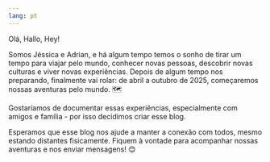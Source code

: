```yaml
---
lang: pt
---
```


Olá, Hallo, Hey!

Somos Jéssica e Adrian, e há algum tempo temos o sonho de tirar um tempo para viajar pelo mundo, conhecer novas pessoas, descobrir novas culturas e viver novas experiências.
Depois de algum tempo nos preparando, finalmente vai rolar: de abril a outubro de 2025, começaremos nossas aventuras pelo mundo. 🗺️

Gostaríamos de documentar essas experiências, especialmente com amigos e família - por isso decidimos criar esse blog.

Esperamos que esse blog nos ajude a manter a conexão com todos, mesmo estando distantes fisicamente. Fiquem à vontade para acompanhar nossas aventuras e nos enviar mensagens! 😊
